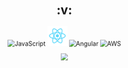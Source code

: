 <div align="center">
<h1>:v:</h1>
<p align="center">
    <img alt="JavaScript" width="43px" src="https://cdn.iconscout.com/icon/free/png-512/javascript-2752148-2284965.png">
    <img alt="React" width="46px" src="https://raw.githubusercontent.com/github/explore/80688e429a7d4ef2fca1e82350fe8e3517d3494d/topics/react/react.png">
    <img alt="Angular" width="50px" src="https://angular.io/assets/images/logos/angular/angular.svg">
    <img alt="AWS" width="42px" src="https://www.consoleconnect.com/wp-content/uploads/2019/07/amazon-web-services-cloud.svg">
</p>
<img src="https://github-readme-stats.vercel.app/api/top-langs/?username=hulchenko&layout=compact&&theme=react" />
</div>
